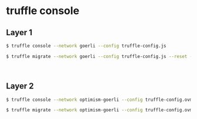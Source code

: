 # truffle console

## Layer 1

```sh
$ truffle console --network goerli --config truffle-config.js

$ truffle migrate --network goerli --config truffle-config.js --reset -f 1 --to 1
```

<br>

## Layer 2

```sh
$ truffle console --network optimism-goerli --config truffle-config.ovm.js

$ truffle migrate --network optimism-goerli --config truffle-config.ovm.js --reset -f 2 --to 2
```
